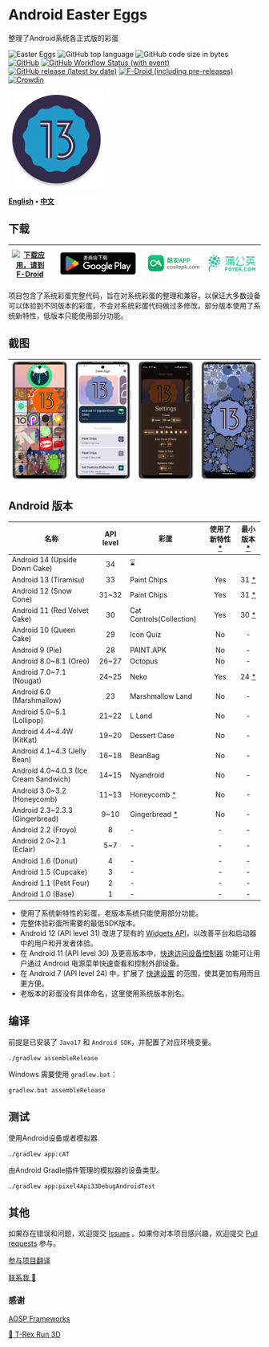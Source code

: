# Android Easter Eggs

整理了Android系统各正式版的彩蛋

![Easter Eggs](https://img.shields.io/badge/Android-Easter%20Eggs-red?logo=android)
![GitHub top language](https://img.shields.io/github/languages/top/hushenghao/AndroidEasterEggs?logo=kotlin)
![GitHub code size in bytes](https://img.shields.io/github/languages/code-size/hushenghao/AndroidEasterEggs)
[![GitHub](https://img.shields.io/github/license/hushenghao/AndroidEasterEggs)](https://github.com/hushenghao/AndroidEasterEggs/blob/master/LICENSE)
[![GitHub Workflow Status (with event)](https://img.shields.io/github/actions/workflow/status/hushenghao/AndroidEasterEggs/buildRelease.yml)](https://github.com/hushenghao/AndroidEasterEggs/actions/workflows/buildRelease.yml)
[![GitHub release (latest by date)](https://img.shields.io/github/v/release/hushenghao/AndroidEasterEggs)](https://github.com/hushenghao/AndroidEasterEggs/releases)
[![F-Droid (including pre-releases)](https://img.shields.io/f-droid/v/com.dede.android_eggs)](https://f-droid.org/packages/com.dede.android_eggs/)
[![Crowdin](https://badges.crowdin.net/easter-eggs/localized.svg)](https://crowdin.com/project/easter-eggs)

![logo](./images/ic_launcher_round.png)

**[English](./README.md) • [中文](./README_zh.md)**

## 下载

| [![下载应用，请到 F-Droid](https://fdroid.gitlab.io/artwork/badge/get-it-on-zh-cn.svg)](https://f-droid.org/packages/com.dede.android_eggs) | [![下载应用，请到 Google Play](./images/badge_playstore_fixpadding-zh.png)](https://play.google.com/store/apps/details?id=com.dede.android_eggs&utm_source=Github&pcampaignid=pcampaignidMKT-Other-global-all-co-prtnr-py-PartBadge-Mar2515-1) | [![下载应用，请到 CoolApk](./images/badge_coolapk.png)](https://www.coolapk.com/apk/com.dede.android_eggs) | [![Beta](./images/badge_pgyer.png)](https://www.pgyer.com/eggs) |
|--------------------------------------------------------------------------------------------------------------------------------------|-----------------------------------------------------------------------------------------------------------------------------------------------------------------------------------------------------------------------------------------|-----------------------------------------------------------------------------------------------------|-----------------------------------------------------------------|

项目包含了系统彩蛋完整代码，旨在对系统彩蛋的整理和兼容，以保证大多数设备可以体验到不同版本的彩蛋，不会对系统彩蛋代码做过多修改。部分版本使用了系统新特性，低版本只能使用部分功能。

## 截图

| ![](./fastlane/metadata/android/en-US/images/phoneScreenshots/1.png) | ![](./fastlane/metadata/android/en-US/images/phoneScreenshots/2.png) | ![](./fastlane/metadata/android/en-US/images/phoneScreenshots/3.png) | ![](./fastlane/metadata/android/en-US/images/phoneScreenshots/4.png) |
|----------------------------------------------------------------------|----------------------------------------------------------------------|----------------------------------------------------------------------|----------------------------------------------------------------------|

## Android 版本
| 名称                                     | API level | 彩蛋                            | 使用了新特性 [*](#id_new_features) | 最小版本 [*](#id_full_egg_mini_sdk) |
|----------------------------------------|:---------:|-------------------------------|:----------------------------:|:-------------------------------:|
| Android 14 (Upside Down Cake)          |    34     | ⌛️                            |                              |                                 |
| Android 13 (Tiramisu)                  |    33     | Paint Chips                   |             Yes              |      31 [*](#id_android12)      |
| Android 12 (Snow Cone)                 |   31~32   | Paint Chips                   |             Yes              |      31 [*](#id_android12)      |
| Android 11 (Red Velvet Cake)           |    30     | Cat Controls(Collection)      |             Yes              |      30 [*](#id_android11)      |
| Android 10 (Queen Cake)                |    29     | Icon Quiz                     |              No              |                -                |
| Android 9 (Pie)                        |    28     | PAINT.APK                     |              No              |                -                |
| Android 8.0~8.1 (Oreo)                 |   26~27   | Octopus                       |              No              |                -                |
| Android 7.0~7.1 (Nougat)               |   24~25   | Neko                          |             Yes              |      24 [*](#id_android7)       |
| Android 6.0 (Marshmallow)              |    23     | Marshmallow Land              |              No              |                -                |
| Android 5.0~5.1 (Lollipop)             |   21~22   | L Land                        |              No              |                -                |
| Android 4.4~4.4W (KitKat)              |   19~20   | Dessert Case                  |              No              |                -                |
| Android 4.1~4.3 (Jelly Bean)           |   16~18   | BeanBag                       |              No              |                -                |
| Android 4.0~4.0.3 (Ice Cream Sandwich) |   14~15   | Nyandroid                     |              No              |                -                |
| Android 3.0~3.2 (Honeycomb)            |   11~13   | Honeycomb [*](#id_egg_name)   |              No              |                -                |
| Android 2.3~2.3.3 (Gingerbread)        |   9~10    | Gingerbread [*](#id_egg_name) |              No              |                -                |
| Android 2.2 (Froyo)                    |     8     | -                             |              -               |                -                |
| Android 2.0~2.1 (Eclair)               |    5~7    | -                             |              -               |                -                |
| Android 1.6 (Donut)                    |     4     | -                             |              -               |                -                |
| Android 1.5 (Cupcake)                  |     3     | -                             |              -               |                -                |
| Android 1.1 (Petit Four)               |     2     | -                             |              -               |                -                |
| Android 1.0 (Base)                     |     1     | -                             |              -               |                -                |

* <span id='id_new_features'>使用了系统新特性的彩蛋，老版本系统只能使用部分功能。</span>
* <span id='id_full_egg_mini_sdk'>完整体验彩蛋所需要的最低SDK版本。</span>
* <span id='id_android12'>Android 12 (API level 31) 改进了现有的 [Widgets API](https://developer.android.google.cn/about/versions/12/features/widgets?hl=zh-cn)，以改善平台和启动器中的用户和开发者体验。</span>
* <span id='id_android11'>在 Android 11 (API level 30) 及更高版本中，[快速访问设备控制器](https://developer.android.google.cn/guide/topics/ui/device-control?hl=zh-cn) 功能可让用户通过 Android 电源菜单快速查看和控制外部设备。</span>
* <span id='id_android7'>在 Android 7 (API level 24) 中，扩展了 [快速设置](https://developer.android.google.cn/about/versions/nougat/android-7.0?hl=zh-cn#tile_api) 的范围，使其更加有用而且更方便。</span>
* <span id='id_egg_name'>老版本的彩蛋没有具体命名，这里使用系统版本别名。</span>

## 编译

前提是已安装了 `Java17` 和 `Android SDK`，并配置了对应环境变量。

```shell
./gradlew assembleRelease
```

Windows 需要使用 `gradlew.bat`： 

```shell
gradlew.bat assembleRelease
```

## 测试

使用Android设备或者模拟器.
```shell
./gradlew app:cAT
```

由Android Gradle插件管理的模拟器的设备类型。

```shell
./gradlew app:pixel4Api33DebugAndroidTest
```

## 其他

如果存在错误和问题，欢迎提交 [Issues](https://github.com/hushenghao/AndroidEasterEggs/issues) 。如果你对本项目感兴趣，欢迎提交 [Pull requests](https://github.com/hushenghao/AndroidEasterEggs/pulls) 参与。

[参与项目翻译](https://crowdin.com/project/easter-eggs)

[联系我 📧](mailto:dede.hu@qq.com)

### 感谢
[AOSP Frameworks](https://github.com/aosp-mirror/platform_frameworks_base)

[🦖 T-Rex Run 3D](https://github.com/Priler/dino3d)
